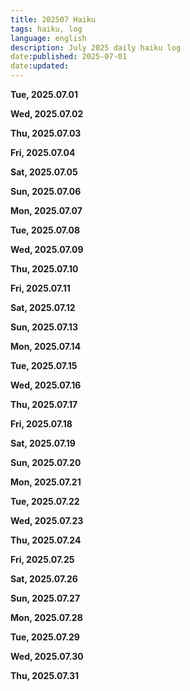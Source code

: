 ```yaml
---
title: 202507 Haiku
tags: haiku, log
language: english
description: July 2025 daily haiku log
date:published: 2025-07-01
date:updated:
---
```


**Tue, 2025.07.01**

**Wed, 2025.07.02**

**Thu, 2025.07.03**

**Fri, 2025.07.04**

**Sat, 2025.07.05**

**Sun, 2025.07.06**

**Mon, 2025.07.07**

**Tue, 2025.07.08**

**Wed, 2025.07.09**

**Thu, 2025.07.10**

**Fri, 2025.07.11**

**Sat, 2025.07.12**

**Sun, 2025.07.13**

**Mon, 2025.07.14**

**Tue, 2025.07.15**

**Wed, 2025.07.16**

**Thu, 2025.07.17**

**Fri, 2025.07.18**

**Sat, 2025.07.19**

**Sun, 2025.07.20**

**Mon, 2025.07.21**

**Tue, 2025.07.22**

**Wed, 2025.07.23**

**Thu, 2025.07.24**

**Fri, 2025.07.25**

**Sat, 2025.07.26**

**Sun, 2025.07.27**

**Mon, 2025.07.28**

**Tue, 2025.07.29**

**Wed, 2025.07.30**

**Thu, 2025.07.31**
